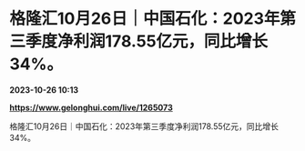 # 格隆汇10月26日｜中国石化：2023年第三季度净利润178.55亿元，同比增长34%。

**2023-10-26 10:13**

**https://www.gelonghui.com/live/1265073**

格隆汇10月26日｜中国石化：2023年第三季度净利润178.55亿元，同比增长34%。